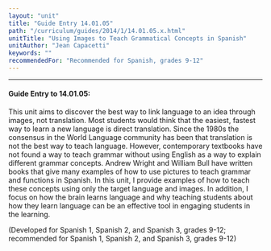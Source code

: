 ```yaml
---
layout: "unit"
title: "Guide Entry 14.01.05"
path: "/curriculum/guides/2014/1/14.01.05.x.html"
unitTitle: "Using Images to Teach Grammatical Concepts in Spanish"
unitAuthor: "Jean Capacetti"
keywords: ""
recommendedFor: "Recommended for Spanish, grades 9-12"
---
```

<body>
<hr/>
<h4>
Guide Entry to 14.01.05:
</h4>
<p>
This unit aims to discover the best way to link language to an idea through images, not translation. Most students would think that the easiest, fastest way to learn a new language is direct translation. Since the 1980s the consensus in the World Language community has been that translation is not the best way to teach language. However, contemporary textbooks have not found a way to teach grammar without using English as a way to explain different grammar concepts. Andrew Wright and William Bull have written books that give many examples of how to use pictures to teach grammar and functions in Spanish. In this unit, I provide examples of how to teach these concepts using only the target language and images. In addition, I focus on how the brain learns language and why teaching students about how they learn language can be an effective tool in engaging students in the learning.
</p>
<p>
(Developed for Spanish 1, Spanish 2, and Spanish 3, grades 9-12; recommended for Spanish 1, Spanish 2, and Spanish 3, grades 9-12)
<b>
</b>
</p>
</body>